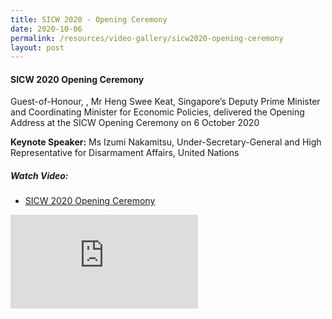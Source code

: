 ```yaml
---
title: SICW 2020 - Opening Ceremony
date: 2020-10-06
permalink: /resources/video-gallery/sicw2020-opening-ceremony
layout: post
---
```

#### **SICW 2020 Opening Ceremony**

Guest-of-Honour, , Mr Heng Swee Keat, Singapore’s Deputy Prime Minister and Coordinating Minister for Economic Policies, delivered the Opening Address at the SICW Opening Ceremony on 6 October 2020

**Keynote Speaker:** Ms Izumi Nakamitsu, Under-Secretary-General and High Representative for Disarmament Affairs, United Nations

##### **Watch Video:**

* [SICW 2020 Opening Ceremony](https://www.youtube.com/watch?v=MsXZBxbDtr0)

<iframe src="https://www.youtube.com/embed/MsXZBxbDtr0" title="YouTube video player" allow="accelerometer; autoplay; clipboard-write; encrypted-media; gyroscope; picture-in-picture" allowfullscreen="" width="300" frameborder="0"></iframe>